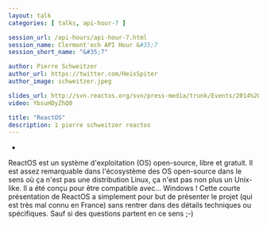 ```yaml
---
layout: talk
categories: [ talks, api-hour-7 ]

session_url: /api-hours/api-hour-7.html
session_name: Clermont'ech API Hour &#35;7
session_short_name: "&#35;7"

author: Pierre Schweitzer
author_url: https://twitter.com/HeisSpiter
author_image: schweitzer.jpeg

slides_url: http://svn.reactos.org/svn/press-media/trunk/Events/2014%20-%20Clermont%27ech/Presentation/reactos_clermontech_2014.pdf?view=co
video: YbsuHDyZhQ0

title: "ReactOS"
description: 1 pierre schweitzer reactos
---
```

-

ReactOS est un système d'exploitation (OS) open-source, libre et gratuit. Il est
assez remarquable dans l'écosystème des OS open-source dans le sens où ça n'est
pas une distribution Linux, ça n'est pas non plus un Unix-like. Il a été conçu
pour être compatible avec... Windows ! Cette courte présentation de ReactOS a
simplement pour but de présenter le projet (qui est très mal connu en France)
sans rentrer dans des détails techniques ou spécifiques. Sauf si des questions
partent en ce sens ;-)

